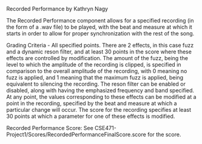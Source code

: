Recorded Performance by Kathryn Nagy

The Recorded Performance component allows for a specified recording (in the form of a .wav file) to be played, with the beat and measure at which it starts in order to allow for proper synchronization with the rest of the song.

Grading Criteria - All specified points. There are 2 effects, in this case fuzz and a dynamic reson filter, and at least 30 points in the score where these effects are controlled by modification. The amount of the fuzz, being the level to which the amplitude of the recording is clipped, is specified in comparison to the overall amplitude of the recording, with 0 meaning no fuzz is applied, and 1 meaning that the maximum fuzz is applied, being equivalent to silencing the recording. The reson filter can be enabled or disabled, along with having the emphasized frequency and band specified. At any point, the values corresponding to these effects can be modified at a point in the recording, specified by the beat and measure at which a particular change will occur. The score for the recording specifies at least 30 points at which a parameter for one of these effects is modified.

Recorded Performance Score:
See CSE471-Project1/Scores/RecordedPerformanceFinalScore.score for the score.
